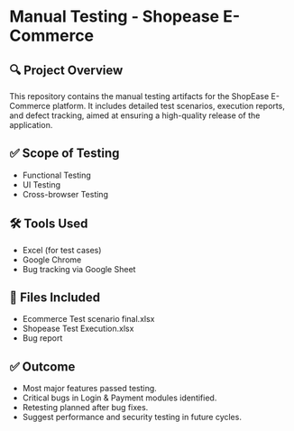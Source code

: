 # Manual Testing - Shopease E-Commerce

## 🔍 Project Overview
This repository contains the manual testing artifacts for the ShopEase E-Commerce platform. It includes detailed test scenarios, execution reports, and defect tracking, aimed at ensuring a high-quality release of the application.

## ✅ Scope of Testing
- Functional Testing
- UI Testing
- Cross-browser Testing

## 🛠 Tools Used
- Excel (for test cases)
- Google Chrome
- Bug tracking via Google Sheet

## 📂 Files Included
- Ecommerce Test scenario final.xlsx
- Shopease Test Execution.xlsx
- Bug report

## ✅ Outcome

- Most major features passed testing.  
- Critical bugs in Login & Payment modules identified.  
- Retesting planned after bug fixes.  
- Suggest performance and security testing in future cycles.

